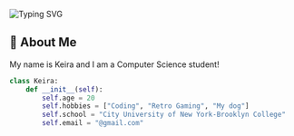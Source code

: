 
![Typing SVG](https://readme-typing-svg.herokuapp.com?font=Fira+Code&size=30&duration=2000&pause=1000&color=FFFFFF&width=500&lines=Howdy!,+My+Name+is+Keira;I+love+coding;I+am+a+CS+student)

## 📮 About Me

My name is Keira and I am a Computer Science student!  

```python
class Keira:
    def __init__(self):
        self.age = 20
        self.hobbies = ["Coding", "Retro Gaming", "My dog"]
        self.school = "City University of New York-Brooklyn College"
        self.email = "@gmail.com"
